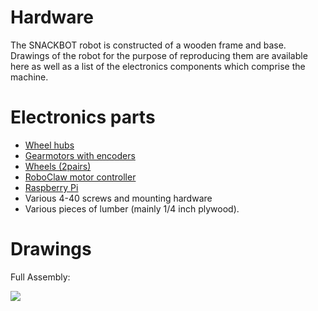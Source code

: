 # Hardware

The SNACKBOT robot is constructed of a wooden frame and base.  Drawings of
the robot for the purpose of reproducing them are available here as well as
a list of the electronics components which comprise the machine.

# Electronics parts
* [Wheel hubs](http://www.pololu.com/product/1083)
* [Gearmotors with encoders](http://www.pololu.com/product/1443)
* [Wheels (2pairs)](http://www.pololu.com/product/1435)
* [RoboClaw motor controller](http://www.pololu.com/product/2392)
* [Raspberry Pi](http://www.pololu.com/product/2750)
* Various 4-40 screws and mounting hardware
* Various pieces of lumber (mainly 1/4 inch plywood).

# Drawings

Full Assembly:

<img src="SnackbotDrawings-FullAssembly.svg"/>
